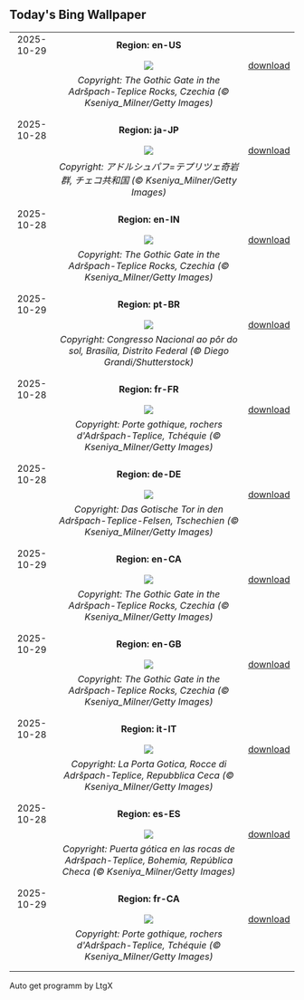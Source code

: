 ## Today's Bing Wallpaper
|      |      |      |
| :----: | :----: | :----: |
|2025-10-29|**Region: en-US**||
||![](https://www.bing.com/th?id=OHR.TepliceRocks_EN-US4098225022_UHD.jpg&pid=hp&w=1152&h=648&rs=1&c=4)| [download](https://www.bing.com/th?id=OHR.TepliceRocks_EN-US4098225022_UHD.jpg)|
||*Copyright: The Gothic Gate in the Adršpach-Teplice Rocks, Czechia (© Kseniya_Milner/Getty Images)*
||
|||
|2025-10-28|**Region: ja-JP**||
||![](https://www.bing.com/th?id=OHR.TepliceRocks_JA-JP4817805390_UHD.jpg&pid=hp&w=1152&h=648&rs=1&c=4)| [download](https://www.bing.com/th?id=OHR.TepliceRocks_JA-JP4817805390_UHD.jpg)|
||*Copyright: アドルシュパフ=テプリツェ奇岩群, チェコ共和国 (© Kseniya_Milner/Getty Images)*
||
|||
|2025-10-28|**Region: en-IN**||
||![](https://www.bing.com/th?id=OHR.TepliceRocks_EN-IN6945703275_UHD.jpg&pid=hp&w=1152&h=648&rs=1&c=4)| [download](https://www.bing.com/th?id=OHR.TepliceRocks_EN-IN6945703275_UHD.jpg)|
||*Copyright: The Gothic Gate in the Adršpach-Teplice Rocks, Czechia (© Kseniya_Milner/Getty Images)*
||
|||
|2025-10-29|**Region: pt-BR**||
||![](https://www.bing.com/th?id=OHR.PublicServ_PT-BR4483210857_UHD.jpg&pid=hp&w=1152&h=648&rs=1&c=4)| [download](https://www.bing.com/th?id=OHR.PublicServ_PT-BR4483210857_UHD.jpg)|
||*Copyright: Congresso Nacional ao pôr do sol, Brasília, Distrito Federal (© Diego Grandi/Shutterstock)*
||
|||
|2025-10-28|**Region: fr-FR**||
||![](https://www.bing.com/th?id=OHR.TepliceRocks_FR-FR0275962088_UHD.jpg&pid=hp&w=1152&h=648&rs=1&c=4)| [download](https://www.bing.com/th?id=OHR.TepliceRocks_FR-FR0275962088_UHD.jpg)|
||*Copyright: Porte gothique, rochers d'Adršpach-Teplice, Tchéquie (© Kseniya_Milner/Getty Images)*
||
|||
|2025-10-28|**Region: de-DE**||
||![](https://www.bing.com/th?id=OHR.TepliceRocks_DE-DE1966832338_UHD.jpg&pid=hp&w=1152&h=648&rs=1&c=4)| [download](https://www.bing.com/th?id=OHR.TepliceRocks_DE-DE1966832338_UHD.jpg)|
||*Copyright: Das Gotische Tor in den Adršpach-Teplice-Felsen, Tschechien (© Kseniya_Milner/Getty Images)*
||
|||
|2025-10-29|**Region: en-CA**||
||![](https://www.bing.com/th?id=OHR.TepliceRocks_EN-CA8722965195_UHD.jpg&pid=hp&w=1152&h=648&rs=1&c=4)| [download](https://www.bing.com/th?id=OHR.TepliceRocks_EN-CA8722965195_UHD.jpg)|
||*Copyright: The Gothic Gate in the Adršpach-Teplice Rocks, Czechia (© Kseniya_Milner/Getty Images)*
||
|||
|2025-10-29|**Region: en-GB**||
||![](https://www.bing.com/th?id=OHR.TepliceRocks_EN-GB3818536107_UHD.jpg&pid=hp&w=1152&h=648&rs=1&c=4)| [download](https://www.bing.com/th?id=OHR.TepliceRocks_EN-GB3818536107_UHD.jpg)|
||*Copyright: The Gothic Gate in the Adršpach-Teplice Rocks, Czechia (© Kseniya_Milner/Getty Images)*
||
|||
|2025-10-28|**Region: it-IT**||
||![](https://www.bing.com/th?id=OHR.TepliceRocks_IT-IT0944419526_UHD.jpg&pid=hp&w=1152&h=648&rs=1&c=4)| [download](https://www.bing.com/th?id=OHR.TepliceRocks_IT-IT0944419526_UHD.jpg)|
||*Copyright: La Porta Gotica, Rocce di Adršpach-Teplice, Repubblica Ceca (© Kseniya_Milner/Getty Images)*
||
|||
|2025-10-28|**Region: es-ES**||
||![](https://www.bing.com/th?id=OHR.TepliceRocks_ES-ES0482796188_UHD.jpg&pid=hp&w=1152&h=648&rs=1&c=4)| [download](https://www.bing.com/th?id=OHR.TepliceRocks_ES-ES0482796188_UHD.jpg)|
||*Copyright: Puerta gótica en las rocas de Adršpach-Teplice, Bohemia, República Checa (© Kseniya_Milner/Getty Images)*
||
|||
|2025-10-29|**Region: fr-CA**||
||![](https://www.bing.com/th?id=OHR.TepliceRocks_FR-CA5818772698_UHD.jpg&pid=hp&w=1152&h=648&rs=1&c=4)| [download](https://www.bing.com/th?id=OHR.TepliceRocks_FR-CA5818772698_UHD.jpg)|
||*Copyright: Porte gothique, rochers d'Adršpach-Teplice, Tchéquie (© Kseniya_Milner/Getty Images)*
||
|||

Auto get programm by LtgX
